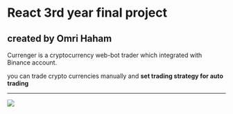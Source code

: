 # React 3rd year final project 
## created by Omri Haham

Currenger is a cryptocurrency web-bot trader
which integrated with Binance account.

you can trade crypto currencies manually
and **set trading strategy for auto trading**

--------------------------------------------
![](entry.gif)


